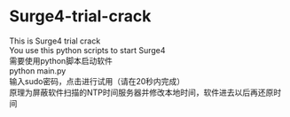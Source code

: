 # Surge4-trial-crack
This is Surge4 trial crack  
You use this python scripts to start Surge4  
需要使用python脚本启动软件  
python main.py  
输入sudo密码，点击进行试用（请在20秒内完成）   
原理为屏蔽软件扫描的NTP时间服务器并修改本地时间，软件进去以后再还原时间   

